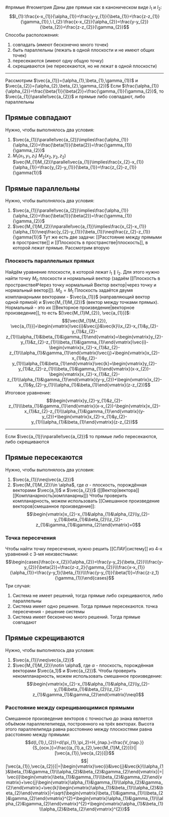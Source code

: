 #прямые #геометрия 
Даны две прямые как в каноническом виде $l_{1}$ и $l_{2}$: $$l_{1}:\frac{x-x_{1}}{\alpha_{1}}=\frac{y-y_{1}}{\beta_{1}}=\frac{z-z_{1}}{\gamma_{1}},\ l_{2}:\frac{x-x_{2}}{\alpha_{2}}=\frac{y-y_{2}}{\beta_{2}}=\frac{z-z_{2}}{\gamma_{2}}$$
Способы расположения:
1. совпадать (имеют бесконечно много точек)
2. быть параллельны (лежать в одной плоскости и не имеют общих точек)
3. пересекаются (имеют одну общую точку)
4. скрещиваются (не пересекаются, но не лежат в одной плоскости)
---
Рассмотрим $\vec{a_{1}}=(\alpha_{1},\beta_{1},\gamma_{1})$ и $\vec{a_{2}}=(\alpha_{2},\beta_{2},\gamma_{2})$
Если $\frac{\alpha_{1}}{\alpha_{2}}=\frac{\beta{1}}{\beta{2}}=\frac{\gamma_{1}}{\gamma_{2}}$, то $\vec{a_{1}}\parallel\vec{a_{2}}$ и прямые либо совпадают, либо параллельны
## Прямые совпадают
Нужно, чтобы выполнялось два условия:
1. $\vec{a_{1}}\parallel\vec{a_{2}}\implies\frac{\alpha_{1}}{\alpha_{2}}=\frac{\beta{1}}{\beta{2}}=\frac{\gamma_{1}}{\gamma_{2}}$
2. $M_{1}(x_{1},y_{1},z_{1})$
   $M_{2}(x_{2},y_{2},z_{2})$
   $\vec{M_{1}M_{2}}\parallel\vec{a_{1}}\implies\frac{x_{2}-x_{1}}{\alpha_{1}}=\frac{y_{2}-y_{1}}{\beta_{1}}=\frac{z_{2}-z_{1}}{\gamma{1}}$
## Прямые параллельны
Нужно, чтобы выполнялось два условия:
1. $\vec{a_{1}}\parallel\vec{a_{2}}\implies\frac{\alpha_{1}}{\alpha_{2}}=\frac{\beta{1}}{\beta{2}}=\frac{\gamma_{1}}{\gamma_{2}}$
2. $\vec{M_{1}M_{2}}\nparallel\vec{a_{1}}\implies\frac{x_{2}-x_{1}}{\alpha_{1}}\neq\frac{y_{2}-y_{1}}{\beta_{1}}\neq\frac{z_{2}-z_{1}}{\gamma{1}}$
Тут же есть две задачи: [[Расстояние между прямыми в пространстве]] и [[Плоскость в пространстве|плоскость]], в которой лежат прямые. Рассмотрим вторую
### Плоскость параллельных прямых
Найдём уравнение плоскости, в которой лежат $l_{1}\parallel l_{2}$. Для этого нужно найти точку $M_{0}$ плоскости и нормальный вектор (задаём [[Плоскость в пространстве#Через точку нормальный Вектор вектор|через точку и нормальный вектор]]). $M_{0}=M_{1}$
Плоскость задаётся двумя компланарными векторами - $\vec{a_{1}}$ (направляющий вектор одной прямой) и $\vec{M_{1}M_{2}}$ (вектор между точками прямых). Нормальный - это их [[Векторное произведение|векторное произведение]], то есть $[\vec{M_{1}M_{2}}, \vec{a_{1}}]$: $$[\vec{M_{1}M_{2}}, \vec{a_{1}}]=\begin{vmatrix}\vec{i}&\vec{j}&\vec{k}\\x_{2}-x_{1}&y_{2}-y_{1}&z_{2}-z_{1}\\\alpha_{1}&\beta_{1}&\gamma_{1}\end{vmatrix}=\begin{vmatrix}y_{2}-y_{1}&z_{2}-z_{1}\\\beta_{1}&\gamma_{1}\end{vmatrix}\vec{i}-\begin{vmatrix}x_{2}-x_{1}&z_{2}-z_{1}\\\alpha_{1}&\gamma_{1}\end{vmatrix}\vec{j}+\begin{vmatrix}x_{2}-x_{1}&y_{2}-y_{1}\\\alpha_{1}&\beta_{1}\end{vmatrix}\vec{k}=\begin{vmatrix}y_{2}-y_{1}&z_{2}-z_{1}\\\beta_{1}&\gamma_{1}\end{vmatrix}(x-x_{2})-\begin{vmatrix}x_{2}-x_{1}&z_{2}-z_{1}\\\alpha_{1}&\gamma_{1}\end{vmatrix}(y-y_{2})+\begin{vmatrix}x_{2}-x_{1}&y_{2}-y_{1}\\\alpha_{1}&\beta_{1}\end{vmatrix}(z-z_{2})$$
Итоговое уравнение: $$\begin{vmatrix}y_{2}-y_{1}&z_{2}-z_{1}\\\beta_{1}&\gamma_{1}\end{vmatrix}(x-x_{2})-\begin{vmatrix}x_{2}-x_{1}&z_{2}-z_{1}\\\alpha_{1}&\gamma_{1}\end{vmatrix}(y-y_{2})+\begin{vmatrix}x_{2}-x_{1}&y_{2}-y_{1}\\\alpha_{1}&\beta_{1}\end{vmatrix}(z-z_{2})$$

---
Если $\vec{a_{1}}\nparallel\vec{a_{2}}$ то прямые либо пересекаются, либо скрещиваются
## Прямые пересекаются
Нужно, чтобы выполнялось два условия:
1. $\vec{a_{1}}\neq\vec{a_{2}}$
2. $\vec{M_{1}M_{2}}\in \alpha$, где $\alpha$ - плоскость, порождённая векторами $\vec{a_1}$ и $\vec{a_{2}}$ ([[Вектор|вектора]] [[Компланарность|компланарны]])
Чтобы проверить компланарность, можем использовать [[Смешанное произведение векторов|смешанное произведение]]:
$$\begin{vmatrix}x_{2}-x_{1}&\alpha_{1}&\alpha_{2}\\y_{2}-y_{1}&\beta_{1}&\beta_{2}\\z_{2}-z_{1}&\gamma_{1}&\gamma_{2}\end{vmatrix}=0$$
### Точка пересечения
Чтобы найти точку пересечения, нужно решить [[СЛАУ|систему]] из 4-х уравнений с 3-мя неизвестными: $$\begin{cases}\frac{x-x_{2}}{\alpha_{2}}=\frac{y-y_2}{\beta_{2}}\\\frac{y-y_{2}}{\beta{2}}=\frac{z-z_2}{\gamma_{2}}\\\frac{x-x_{1}}{\alpha_{1}}=\frac{y-y_1}{\beta_{1}}\\\frac{y-y_{1}}{\beta{1}}=\frac{z-z_1}{\gamma_{1}}\end{cases}$$
Три случая:
1. Система не имеет решений, тогда прямые либо скрещиваются, либо параллельны
2. Система имеет одно решение. Тогда прямые пересекаются. точка пересечения - решение системы
3. Система имеет бесконечно много решений. Тогда прямые совпадают
## Прямые скрещиваются
Нужно, чтобы выполнялось два условия:
1. $\vec{a_{1}}\neq\vec{a_{2}}$
2. $\vec{M_{1}M_{2}}\notin \alpha$, где $\alpha$ - плоскость, порождённая векторами $\vec{a_1}$ и $\vec{a_{2}}$. 
Чтобы проверить некомпланарность, можем использовать смешанное произведение:
$$\begin{vmatrix}x_{2}-x_{1}&\alpha_{1}&\alpha_{2}\\y_{2}-y_{1}&\beta_{1}&\beta_{2}\\z_{2}-z_{1}&\gamma_{1}&\gamma_{2}\end{vmatrix}\neq0$$
### Расстояние между скрещивающимися прямыми
Смешанное произведение векторов с точностью до знака является объёмом параллелепипеда, построенного на трёх векторах. Высота этого параллелипеда равна расстоянию между плоскостями равна расстоянию между прямыми: $$d(l_{1},l_{2})=d(\pi_{1},\pi_2)=H_{пар.}=\frac{V_{пар.}}{S_{осн.}}=\frac{(a_{1},a_{2},\vec{M_{1}M_{2}})}{|[\vec{a_{1}},\vec{a_{2}}]|}$$
$$|[\vec{a_{1}},\vec{a_{2}}]|=|\begin{vmatrix}\vec{i}&\vec{j}&\vec{k}\\\alpha_{1}&\beta_{1}&\gamma_{1}\\\alpha_{2}&\beta_{2}&\gamma_{2}\end{vmatrix}|=|\vec{i}\begin{vmatrix}\beta_{1}&\gamma_{1}\\\beta_{2}&\gamma_{2}\end{vmatrix}+\vec{j}\begin{vmatrix}\alpha_{1}&\gamma_{1}\\\alpha_{2}&\gamma_{2}\end{vmatrix}+\vec{k}\begin{vmatrix}\alpha_{1}&\beta_{1}\\\alpha_{2}&\beta_{2}\end{vmatrix}|=\sqrt{\begin{vmatrix}\beta_{1}&\gamma_{1}\\\beta_{2}&\gamma_{2}\end{vmatrix}^{2}+\begin{vmatrix}\alpha_{1}&\gamma_{1}\\\alpha_{2}&\gamma_{2}\end{vmatrix}^{2}+\begin{vmatrix}\alpha_{1}&\beta_{1}\\\alpha_{2}&\beta_{2}\end{vmatrix}^{2}}$$
